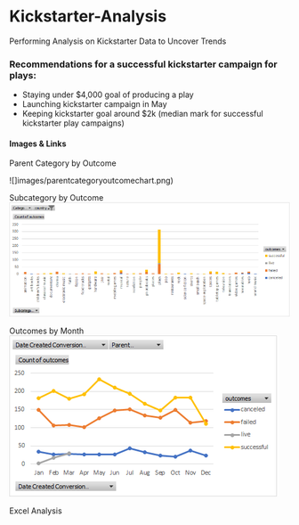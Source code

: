 # Kickstarter-Analysis
Performing Analysis on Kickstarter Data to Uncover Trends
 
### Recommendations for a successful kickstarter campaign for plays:

* Staying under $4,000 goal of producing a play
* Launching kickstarter campaign in May 
* Keeping kickstarter goal around $2k (median mark for successful kickstarter play campaigns)

#### Images & Links

Parent Category by Outcome

![]images/parentcategoryoutcomechart.png)

Subcategory by Outcome
![](images/subcategoryoutcomechart.png)

Outcomes by Month
![](images/Outcomesbymonth.png)

Excel Analysis
[](docs/kickstarter-analysis.xlsx)
